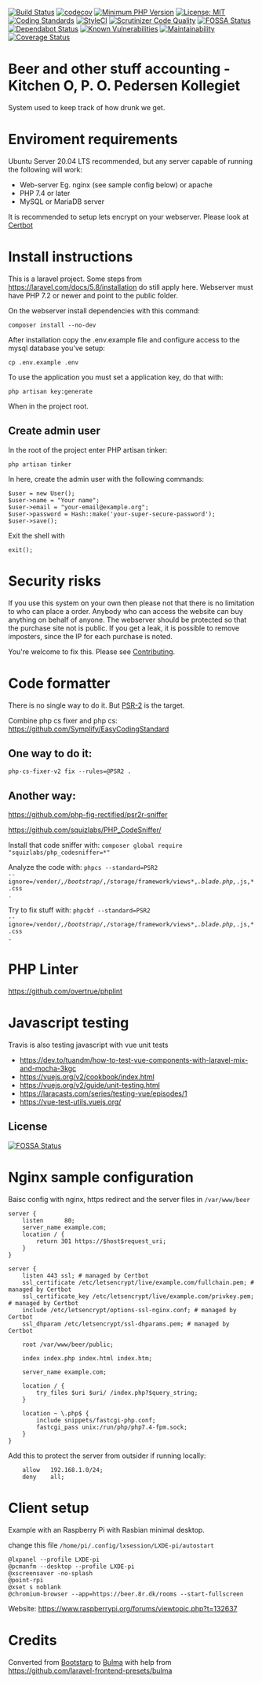 [![Build Status](https://travis-ci.com/eKristensen/beer.svg?branch=master)](https://travis-ci.com/eKristensen/beer)
[![codecov](https://codecov.io/gh/eKristensen/beer/branch/master/graph/badge.svg)](https://codecov.io/gh/eKristensen/beer)
[![Minimum PHP Version](http://img.shields.io/badge/php-%3E%3D%207.4-8892BF.svg)](https://php.net/)
[![License: MIT](https://img.shields.io/badge/License-MIT-green.svg)](LICENSE)
[![Coding Standards](https://img.shields.io/badge/cs-PSR--2-yellow.svg)](https://www.php-fig.org/psr/psr-2/)
[![StyleCI](https://github.styleci.io/repos/123131937/shield?branch=master)](https://github.styleci.io/repos/123131937)
[![Scrutinizer Code Quality](https://scrutinizer-ci.com/g/eKristensen/beer/badges/quality-score.png?b=master)](https://scrutinizer-ci.com/g/eKristensen/beer/?branch=master)
[![FOSSA Status](https://app.fossa.io/api/projects/git%2Bgithub.com%2FeKristensen%2Fbeer.svg?type=shield)](https://app.fossa.io/projects/git%2Bgithub.com%2FeKristensen%2Fbeer?ref=badge_shield)
[![Dependabot Status](https://api.dependabot.com/badges/status?host=github&repo=eKristensen/beer)](https://dependabot.com)
[![Known Vulnerabilities](https://snyk.io//test/github/eKristensen/beer/badge.svg?targetFile=package.json)](https://snyk.io//test/github/eKristensen/beer?targetFile=package.json)
[![Maintainability](https://api.codeclimate.com/v1/badges/75076132d6d2c1b33b04/maintainability)](https://codeclimate.com/github/eKristensen/beer/maintainability)
[![Coverage Status](https://coveralls.io/repos/github/eKristensen/beer/badge.svg?branch=master)](https://coveralls.io/github/eKristensen/beer?branch=master)

# Beer and other stuff accounting - Kitchen O, P. O. Pedersen Kollegiet

System used to keep track of how drunk we get.

# Enviroment requirements

Ubuntu Server 20.04 LTS recommended, but any server capable of running the following will work:

* Web-server Eg. nginx (see sample config below) or apache
* PHP 7.4 or later
* MySQL or MariaDB server

It is recommended to setup lets encrypt on your webserver. Please look at [Certbot](https://certbot.eff.org/)

# Install instructions

This is a laravel project. Some steps from https://laravel.com/docs/5.8/installation do still apply here. Webserver must have PHP 7.2 or newer and point to the public folder.

On the webserver install dependencies with this command:

<code>composer install --no-dev</code> 

After installation copy the .env.example file and configure access to the mysql database you've setup:

<code>cp .env.example .env</code>

To use the application you must set a application key, do that with:

<code>php artisan key:generate</code>

When in the project root.

## Create admin user

In the root of the project enter PHP artisan tinker:

    php artisan tinker

In here, create the admin user with the following commands:

    $user = new User();
    $user->name = "Your name";
    $user->email = "your-email@example.org";
    $user->password = Hash::make('your-super-secure-password');
    $user->save();

Exit the shell with

    exit();

# Security risks

If you use this system on your own then please not that there is no limitation to who can place a order. Anybody who can access the website can buy anything on behalf of anyone. The webserver should be protected so that the purchase site not is public. If you get a leak, it is possible to remove imposters, since the IP for each purchase is noted.

You're welcome to fix this. Please see [Contributing](CONTRIBUTING.md).

# Code formatter

There is no single way to do it. But [PSR-2](https://www.php-fig.org/psr/psr-2/) is the target.

Combine php cs fixer and php cs: https://github.com/Symplify/EasyCodingStandard

## One way to do it:

<code>php-cs-fixer-v2 fix --rules=@PSR2 .</code>

## Another way:

https://github.com/php-fig-rectified/psr2r-sniffer

https://github.com/squizlabs/PHP_CodeSniffer/

Install that code sniffer with: <code>composer global require "squizlabs/php_codesniffer=*"</code>

Analyze the code with:
<code>phpcs --standard=PSR2 --ignore=/vendor/*,/bootstrap/*,/storage/framework/views*,*.blade.php,*.js,*.css .</code>

Try to fix stuff with:
<code>phpcbf --standard=PSR2 --ignore=/vendor/*,/bootstrap/*,/storage/framework/views*,*.blade.php,*.js,*.css .</code>

# PHP Linter

https://github.com/overtrue/phplint

# Javascript testing

Travis is also testing javascript with vue unit tests

* https://dev.to/tuandm/how-to-test-vue-components-with-laravel-mix-and-mocha-3kgc
* https://vuejs.org/v2/cookbook/index.html
* https://vuejs.org/v2/guide/unit-testing.html
* https://laracasts.com/series/testing-vue/episodes/1
* https://vue-test-utils.vuejs.org/

## License
[![FOSSA Status](https://app.fossa.io/api/projects/git%2Bgithub.com%2FeKristensen%2Fbeer.svg?type=large)](https://app.fossa.io/projects/git%2Bgithub.com%2FeKristensen%2Fbeer?ref=badge_large)

# Nginx sample configuration

Baisc config with nginx, https redirect and the server files in <code>/var/www/beer</code>

    server {
        listen      80;
        server_name example.com;
        location / {
            return 301 https://$host$request_uri;
        }
    }

    server {
        listen 443 ssl; # managed by Certbot
        ssl_certificate /etc/letsencrypt/live/example.com/fullchain.pem; # managed by Certbot
        ssl_certificate_key /etc/letsencrypt/live/example.com/privkey.pem; # managed by Certbot
        include /etc/letsencrypt/options-ssl-nginx.conf; # managed by Certbot
        ssl_dhparam /etc/letsencrypt/ssl-dhparams.pem; # managed by Certbot

        root /var/www/beer/public;

        index index.php index.html index.htm;

        server_name example.com;

        location / {
            try_files $uri $uri/ /index.php?$query_string;
        }

        location ~ \.php$ {
            include snippets/fastcgi-php.conf;
            fastcgi_pass unix:/run/php/php7.4-fpm.sock;
        }
    }

Add this to protect the server from outsider if running locally:


        allow   192.168.1.0/24;
        deny    all;

# Client setup

Example with an Raspberry Pi with Rasbian minimal desktop.

change this file <code>/home/pi/.config/lxsession/LXDE-pi/autostart</code>

    @lxpanel --profile LXDE-pi
    @pcmanfm --desktop --profile LXDE-pi
    @xscreensaver -no-splash
    @point-rpi
    @xset s noblank
    @chromium-browser --app=https://beer.8r.dk/rooms --start-fullscreen

Website: https://www.raspberrypi.org/forums/viewtopic.php?t=132637

# Credits

Converted from [Bootstarp](https://getbootstrap.com/) to [Bulma](https://bulma.io/) with help from https://github.com/laravel-frontend-presets/bulma
